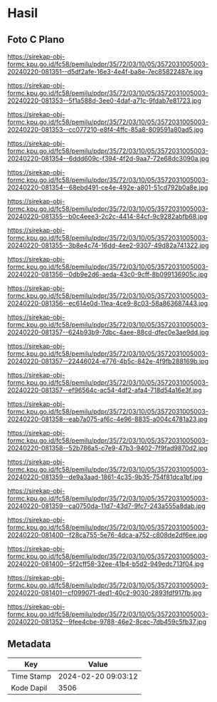 # Hasil

## Foto C Plano

https://sirekap-obj-formc.kpu.go.id/fc58/pemilu/pdpr/35/72/03/10/05/3572031005003-20240220-081351--d5df2afe-16e3-4e4f-ba8e-7ec85822487e.jpg

https://sirekap-obj-formc.kpu.go.id/fc58/pemilu/pdpr/35/72/03/10/05/3572031005003-20240220-081353--5f1a588d-3ee0-4daf-a71c-9fdab7e81723.jpg

https://sirekap-obj-formc.kpu.go.id/fc58/pemilu/pdpr/35/72/03/10/05/3572031005003-20240220-081353--cc077210-e8f4-4ffc-85a8-809591a80ad5.jpg

https://sirekap-obj-formc.kpu.go.id/fc58/pemilu/pdpr/35/72/03/10/05/3572031005003-20240220-081354--6ddd609c-f394-4f2d-9aa7-72e68dc3090a.jpg

https://sirekap-obj-formc.kpu.go.id/fc58/pemilu/pdpr/35/72/03/10/05/3572031005003-20240220-081354--68ebd491-ce4e-492e-a801-51cd792b0a8e.jpg

https://sirekap-obj-formc.kpu.go.id/fc58/pemilu/pdpr/35/72/03/10/05/3572031005003-20240220-081355--b0c4eee3-2c2c-4414-84cf-9c9282abfb68.jpg

https://sirekap-obj-formc.kpu.go.id/fc58/pemilu/pdpr/35/72/03/10/05/3572031005003-20240220-081355--3b8e4c74-16dd-4ee2-9307-49d82a741322.jpg

https://sirekap-obj-formc.kpu.go.id/fc58/pemilu/pdpr/35/72/03/10/05/3572031005003-20240220-081356--0db9e2d6-aeda-43c0-9cff-8b099136905c.jpg

https://sirekap-obj-formc.kpu.go.id/fc58/pemilu/pdpr/35/72/03/10/05/3572031005003-20240220-081356--ec614e0d-11ea-4ce9-8c03-58a863687443.jpg

https://sirekap-obj-formc.kpu.go.id/fc58/pemilu/pdpr/35/72/03/10/05/3572031005003-20240220-081357--624b93b9-7dbc-4aee-88cd-dfec0e3ae9dd.jpg

https://sirekap-obj-formc.kpu.go.id/fc58/pemilu/pdpr/35/72/03/10/05/3572031005003-20240220-081357--22446024-e776-4b5c-842e-4f9fb288169b.jpg

https://sirekap-obj-formc.kpu.go.id/fc58/pemilu/pdpr/35/72/03/10/05/3572031005003-20240220-081357--ef96564c-ac54-4df2-afa4-718d54a16e3f.jpg

https://sirekap-obj-formc.kpu.go.id/fc58/pemilu/pdpr/35/72/03/10/05/3572031005003-20240220-081358--eab7a075-af6c-4e96-8835-a004c4781a23.jpg

https://sirekap-obj-formc.kpu.go.id/fc58/pemilu/pdpr/35/72/03/10/05/3572031005003-20240220-081358--52b786a5-c7e9-47b3-9402-7f9fad9870d2.jpg

https://sirekap-obj-formc.kpu.go.id/fc58/pemilu/pdpr/35/72/03/10/05/3572031005003-20240220-081359--de9a3aad-1861-4c35-9b35-754f81dca1bf.jpg

https://sirekap-obj-formc.kpu.go.id/fc58/pemilu/pdpr/35/72/03/10/05/3572031005003-20240220-081359--ca0750da-11d7-43d7-9fc7-243a555a8dab.jpg

https://sirekap-obj-formc.kpu.go.id/fc58/pemilu/pdpr/35/72/03/10/05/3572031005003-20240220-081400--f28ca755-5e76-4dca-a752-c808de2df6ee.jpg

https://sirekap-obj-formc.kpu.go.id/fc58/pemilu/pdpr/35/72/03/10/05/3572031005003-20240220-081400--5f2cff58-32ee-41b4-b5d2-949edc713f04.jpg

https://sirekap-obj-formc.kpu.go.id/fc58/pemilu/pdpr/35/72/03/10/05/3572031005003-20240220-081401--cf099071-ded1-40c2-9030-2893fdf917fb.jpg

https://sirekap-obj-formc.kpu.go.id/fc58/pemilu/pdpr/35/72/03/10/05/3572031005003-20240220-081352--9fee4cbe-9788-46e2-8cec-7db459c5fb37.jpg


## Metadata

| Key        | Value               |
| ---------- | ------------------- |
| Time Stamp | 2024-02-20 09:03:12 |
| Kode Dapil | 3506                |



